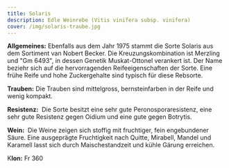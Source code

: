 ```yaml
---
title: Solaris
description: Edle Weinrebe (Vitis vinifera subsp. vinifera)
cover: /img/solaris-traube.jpg
---
```

**Allgemeines:** 
Ebenfalls aus dem Jahr 1975 stammt die Sorte Solaris aus dem Sortiment van Nobert Becker. 
Die Kreuzungskombination ist Merzling und "Gm 6493", in dessen Genetik Muskat-Ottonel verankert ist. Der Name beziehr sich auf die hervorragenden Reifeeigenschaften der Sorte. Eine frühe Reife und hohe Zuckergehalte sind typisch für diese Rebsorte.

**Trauben:** 
Die Trauben sind mittelgross, bernsteinfarben in der Reife und wenig kompakt.

**Resistenz:** 
Die Sorte besitzt eine sehr gute Peronosporaresistenz, eine sehr gute Resistenz gegen Oidium und eine gute gegen Botrytis.

**Wein:** 
Die Weine zeigen sich stoffig mit fruchtiger, fein engebundener Säure. Eine ausgeprägte Fruchtigkeit nach Quitte, Mirabell, Mandel und Karamell lasst sich durch Maischestandzeit und kühle Gärung erreichen.

K**lon:** Fr 360